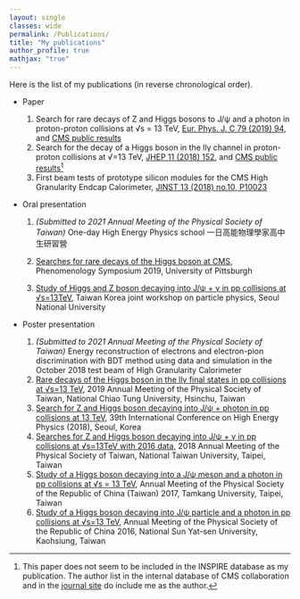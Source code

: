 ```yaml
---
layout: single
classes: wide
permalink: /Publications/
title: "My publications"
author_profile: true
mathjax: "true"
---
```


Here is the list of my publications (in reverse chronological order).

- Paper

  1. Search for rare decays of Z and Higgs bosons to J/&psi; and a photon in proton-proton collisions at &radic;s = 13 TeV, [Eur. Phys. J. C 79 (2019) 94](https://link.springer.com/article/10.1140%2Fepjc%2Fs10052-019-6562-5), and [CMS public results](http://cms-results.web.cern.ch/cms-results/public-results/publications/SMP-17-012/index.html)
  2. Search for the decay of a Higgs boson in the ll&gamma; channel in proton-proton collisions at &radic;=13 TeV, [JHEP 11 (2018) 152](https://link.springer.com/article/10.1007/JHEP11(2018)152), and [CMS public results](http://cms-results.web.cern.ch/cms-results/public-results/publications/HIG-17-007/index.html)[^1]
  3. First beam tests of prototype silicon modules for the CMS High Granularity Endcap Calorimeter, [JINST 13 (2018) no.10, P10023](http://iopscience.iop.org/article/10.1088/1748-0221/13/10/P10023/meta)

  [^1]: This paper does not seem to be included in the INSPIRE database as my publication. The author list in the internal database of CMS collaboration and in the [journal site](https://link.springer.com/article/10.1007/JHEP11(2018)152) do include me as the author.
- Oral presentation

  1. _(Submitted to 2021 Annual Meeting of the Physical Society of Taiwan)_ One-day High Energy Physics school 一日高能物理學家高中生研習營

  2. <a href="https://hrjheng.github.io/pdfs/Pheno2019-CMSRareDecays.pdf" target="_blank">Searches for rare decays of the Higgs boson at CMS</a>, Phenomenology Symposium 2019, University of Pittsburgh

  3. [Study of Higgs and Z boson decaying into J/&psi; + &gamma; in pp collisions at &radic;s=13TeV](https://hrjheng.github.io/pdfs/Korea_Diboson_20170915.pdf), Taiwan Korea joint workshop on particle physics, Seoul National University

- Poster presentation
  1. _(Submitted to 2021 Annual Meeting of the Physical Society of Taiwan)_ Energy reconstruction of electrons and electron-pion discrimination with BDT method using data and simulation in the October 2018 test beam of High Granularity Calorimeter
  2. <a href="https://hrjheng.github.io/pdfs/Poster_TPS2019.pdf" target="_blank">Rare decays of the Higgs boson in the ll&gamma; final states in pp collisions at &radic;s=13 TeV</a>, 2019 Annual Meeting of the Physical Society of Taiwan, National Chiao Tung University, Hsinchu, Taiwan
  3. <a href="https://hrjheng.github.io/pdfs/Poster_ICHEP.pdf" target="_blank">Search for Z and Higgs boson decaying into J/&psi; + photon in pp collisions at 13 TeV</a>, 39th International Conference on High Energy Physics (2018), Seoul, Korea
  4. <a href="https://hrjheng.github.io/pdfs/PosterFinal_HaoRen.pdf" target="_blank">Searches for Z and Higgs boson decaying into J/&psi; + &gamma; in pp collisions at &radic;s=13TeV with 2016 data</a>, 2018 Annual Meeting of the Physical Society of Taiwan, National Taiwan University, Taipei, Taiwan
  5. <a href="https://hrjheng.github.io/pdfs/Poster.pdf" target="_blank">Study of a Higgs boson decaying into a J/&psi; meson and a photon in pp collisions at &radic;s = 13 TeV</a>, Annual Meeting of the Physical Society of the Republic of China (Taiwan) 2017, Tamkang University, Taipei, Taiwan
  6. <a href="https://hrjheng.github.io/pdfs/PSROC_poster2ed.pdf" target="_blank">Study of a Higgs boson decaying into J/&psi; particle and a photon in pp collisions at &radic;s=13 TeV</a>, Annual Meeting of the Physical Society of the Republic of China 2016, National Sun Yat-sen University, Kaohsiung, Taiwan
